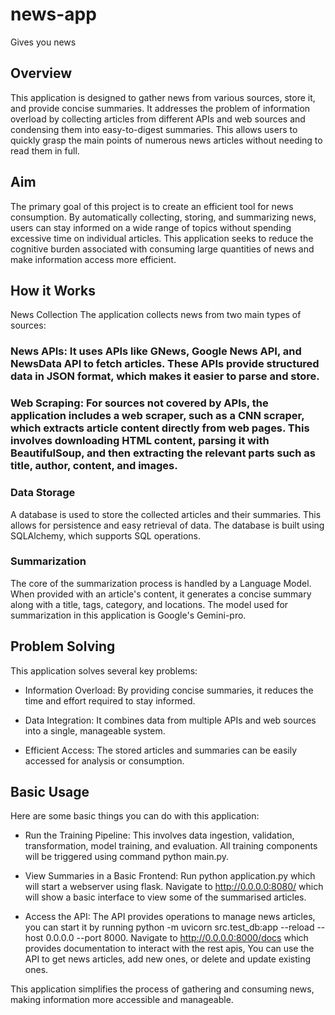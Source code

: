 # news-app
Gives you news

## Overview
This application is designed to gather news from various sources, store it, and provide concise summaries. It addresses the problem of information overload by collecting articles from different APIs and web sources and condensing them into easy-to-digest summaries. This allows users to quickly grasp the main points of numerous news articles without needing to read them in full.

## Aim
The primary goal of this project is to create an efficient tool for news consumption. By automatically collecting, storing, and summarizing news, users can stay informed on a wide range of topics without spending excessive time on individual articles. This application seeks to reduce the cognitive burden associated with consuming large quantities of news and make information access more efficient.

## How it Works
News Collection
The application collects news from two main types of sources:

### News APIs: It uses APIs like GNews, Google News API, and NewsData API to fetch articles. These APIs provide structured data in JSON format, which makes it easier to parse and store.

### Web Scraping: For sources not covered by APIs, the application includes a web scraper, such as a CNN scraper, which extracts article content directly from web pages. This involves downloading HTML content, parsing it with BeautifulSoup, and then extracting the relevant parts such as title, author, content, and images.

### Data Storage
A database is used to store the collected articles and their summaries. This allows for persistence and easy retrieval of data. The database is built using SQLAlchemy, which supports SQL operations.

### Summarization
The core of the summarization process is handled by a Language Model. When provided with an article's content, it generates a concise summary along with a title, tags, category, and locations. The model used for summarization in this application is Google's Gemini-pro.

## Problem Solving
This application solves several key problems:

* Information Overload: By providing concise summaries, it reduces the time and effort required to stay informed.

* Data Integration: It combines data from multiple APIs and web sources into a single, manageable system.

* Efficient Access: The stored articles and summaries can be easily accessed for analysis or consumption.

## Basic Usage
Here are some basic things you can do with this application:

* Run the Training Pipeline:
This involves data ingestion, validation, transformation, model training, and evaluation. All training components will be triggered using command python main.py.

* View Summaries in a Basic Frontend:
Run python application.py which will start a webserver using flask. Navigate to http://0.0.0.0:8080/ which will show a basic interface to view some of the summarised articles.

* Access the API:
The API provides operations to manage news articles, you can start it by running python -m uvicorn src.test_db:app --reload --host 0.0.0.0 --port 8000. Navigate to http://0.0.0.0:8000/docs which provides documentation to interact with the rest apis, You can use the API to get news articles, add new ones, or delete and update existing ones.

This application simplifies the process of gathering and consuming news, making information more accessible and manageable.
